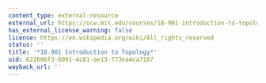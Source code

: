 ```yaml
---
content_type: external-resource
external_url: https://ocw.mit.edu/courses/18-901-introduction-to-topology-fall-2004/
has_external_license_warning: false
license: https://en.wikipedia.org/wiki/All_rights_reserved
status: ''
title: '*18.901 Introduction to Topology*'
uid: 622686f3-8091-4c81-ae13-773ea4ca7187
wayback_url: ''
---
```

